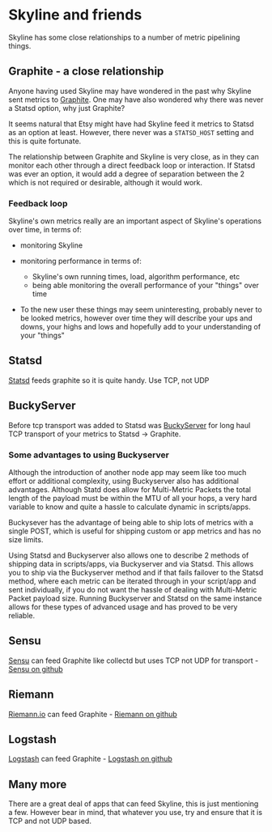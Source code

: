 # Skyline and friends

Skyline has some close relationships to a number of metric pipelining things.

## Graphite - a close relationship

Anyone having used Skyline may have wondered in the past why Skyline sent metrics
to [Graphite](https://github.com/graphite-project).  One may have also wondered
why there was never a Statsd option, why just Graphite?

It seems natural that Etsy might have had Skyline feed it metrics to Statsd as
an option at least.  However, there never was a `STATSD_HOST` setting and this
is quite fortunate.

The relationship between Graphite and Skyline is very close, as in they can
monitor each other through a direct feedback loop or interaction.  If Statsd
was ever an option, it would add a degree of separation between the 2 which is
not required or desirable, although it would work.

### Feedback loop

Skyline's own metrics really are an important aspect of Skyline's operations
over time, in terms of:

- monitoring Skyline
- monitoring performance in terms of:

  - Skyline's own running times, load, algorithm performance, etc
  - being able monitoring the overall performance of your "things" over time

- To the new user these things may seem uninteresting, probably never to be
  looked metrics, however over time they will describe your ups and downs,
  your highs and lows and hopefully add to your understanding of your "things"

## Statsd

[Statsd](https://github.com/etsy/stats) feeds graphite so it is quite handy.
Use TCP, not UDP

## BuckyServer

Before tcp transport was added to Statsd was
[BuckyServer](https://github.com/HubSpot/BuckyServer) for long haul TCP
transport of your metrics to Statsd -> Graphite.

### Some advantages to using Buckyserver

Although the introduction of another node app may seem like too much effort or
additional complexity, using Buckyserver also has additional advantages.
Although Statd does allow for Multi-Metric Packets the total length of the
payload must be within the MTU of all your hops, a very hard variable to know
and quite a hassle to calculate dynamic in scripts/apps.

Buckysever has the advantage of being able to ship lots of metrics with a single
POST, which is useful for shipping custom or app metrics and has no size limits.

Using Statsd and Buckyserver also allows one to describe 2 methods of shipping
data in scripts/apps, via Buckyserver and via Statsd.  This allows you to ship
via the Buckyserver method and if that fails failover to the Statsd method,
where each metric can be iterated through in your script/app and sent
individually, if you do not want the hassle of dealing with Multi-Metric Packet
payload size.  Running Buckyserver and Statsd on the same instance allows for
these types of advanced usage and has proved to be very reliable.

## Sensu

[Sensu](https://sensuapp.org/) can feed Graphite like collectd but uses TCP not
UDP for transport - [Sensu on github](https://github.com/sensu/sensu)

## Riemann

[Riemann.io](http://riemann.io) can feed Graphite -
[Riemann on github](https://github.com/riemann/riemann)

## Logstash

[Logstash](https://www.elastic.co/products/logstash) can feed Graphite -
[Logstash on github](https://github.com/elastic/logstash)

## Many more

There are a great deal of apps that can feed Skyline, this is just mentioning
a few.  However bear in mind, that whatever you use, try and ensure that it is
TCP and not UDP based.
